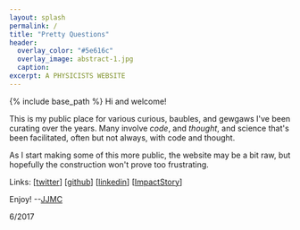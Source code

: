 ```yaml
---
layout: splash
permalink: /
title: "Pretty Questions"
header:
  overlay_color: "#5e616c"
  overlay_image: abstract-1.jpg
  caption:
excerpt: A PHYSICISTS WEBSITE
---
```


{% include base_path %}
Hi and welcome!

This is my public place for various curious, baubles, and gewgaws I've been curating over the years. Many involve *code*, and *thought*, and science that's been facilitated, often but not always, with code and thought.

As I start making some of this more public, the website may be a bit raw, but hopefully the construction won't prove too frustrating.

Links:
[[twitter](http://www.twitter.com/jjmc)]
[[github](http://www.github.com/drjjmc)] [[linkedin](https://www.linkedin.com/in/johnjoe/)]
[[ImpactStory](https://impactstory.org/u/0000-0002-4499-8488)]

Enjoy!   --[JJMC](mailto:john-joseph.carrasco@ipht.fr)

6/2017
